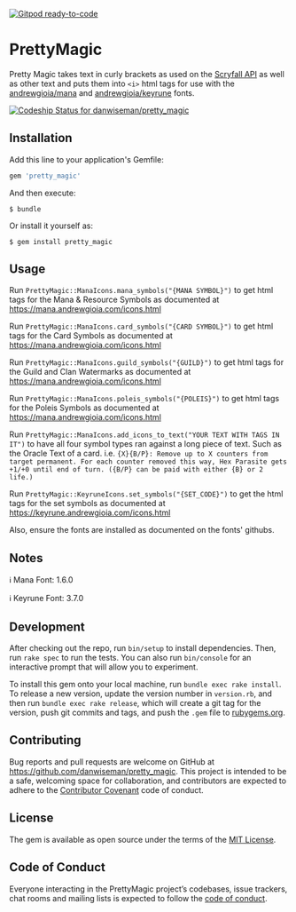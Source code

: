 [![Gitpod ready-to-code](https://img.shields.io/badge/Gitpod-ready--to--code-blue?logo=gitpod)](https://gitpod.io/#https://github.com/danwiseman/pretty_magic)

# PrettyMagic

Pretty Magic takes text in curly brackets as used on the [Scryfall API](https://scryfall.com/docs/api/colors) as well as other text 
and puts them into `<i>` html tags for use with the [andrewgioia/mana](https://github.com/andrewgioia/mana) and [andrewgioia/keyrune](https://github.com/andrewgioia/keyrune) fonts.

[![Codeship Status for danwiseman/pretty_magic](https://app.codeship.com/projects/6ca8b980-d10e-0138-83ee-46ba07b94fb7/status?branch=master)](https://app.codeship.com/projects/408163)

## Installation

Add this line to your application's Gemfile:

```ruby
gem 'pretty_magic'
```

And then execute:

    $ bundle

Or install it yourself as:

    $ gem install pretty_magic

## Usage

Run `PrettyMagic::ManaIcons.mana_symbols("{MANA SYMBOL}")` to get html tags for the Mana & Resource Symbols as documented at https://mana.andrewgioia.com/icons.html

Run `PrettyMagic::ManaIcons.card_symbols("{CARD SYMBOL}")` to get html tags for the Card Symbols as documented at https://mana.andrewgioia.com/icons.html

Run `PrettyMagic::ManaIcons.guild_symbols("{GUILD}")` to get html tags for the Guild and Clan Watermarks as documented at https://mana.andrewgioia.com/icons.html

Run `PrettyMagic::ManaIcons.poleis_symbols("{POLEIS}")` to get html tags for the Poleis Symbols as documented at https://mana.andrewgioia.com/icons.html

Run `PrettyMagic::ManaIcons.add_icons_to_text("YOUR TEXT WITH TAGS IN IT")` to have all four symbol types ran against a long piece of text. Such as the Oracle 
Text of a card. i.e. `{X}{B/P}: Remove up to X counters from target permanent. For each counter removed this way, Hex Parasite gets +1/+0 until end of turn. ({B/P} can be paid with either {B} or 2 life.)`

Run `PrettyMagic::KeyruneIcons.set_symbols("{SET_CODE}")` to get the html tags for the set symbols as documented at https://keyrune.andrewgioia.com/icons.html

Also, ensure the fonts are installed as documented on the fonts' githubs.

## Notes

:information_source: Mana Font: 1.6.0

:information_source: Keyrune Font: 3.7.0

## Development

After checking out the repo, run `bin/setup` to install dependencies. Then, run `rake spec` to run the tests. You can also run `bin/console` 
for an interactive prompt that will allow you to experiment.

To install this gem onto your local machine, run `bundle exec rake install`. To release a new version, update the version number in `version.rb`, 
and then run `bundle exec rake release`, which will create a git tag for the version, push git commits and tags, and push the `.gem` file 
to [rubygems.org](https://rubygems.org).

## Contributing

Bug reports and pull requests are welcome on GitHub at https://github.com/danwiseman/pretty_magic. This project is intended to be a safe, welcoming 
space for collaboration, and contributors are expected to adhere to the [Contributor Covenant](http://contributor-covenant.org) code of conduct.

## License

The gem is available as open source under the terms of the [MIT License](https://opensource.org/licenses/MIT).

## Code of Conduct

Everyone interacting in the PrettyMagic project’s codebases, issue trackers, chat rooms and mailing lists is expected to follow 
the [code of conduct](https://github.com/danwiseman/pretty_magic/blob/master/CODE_OF_CONDUCT.md).
